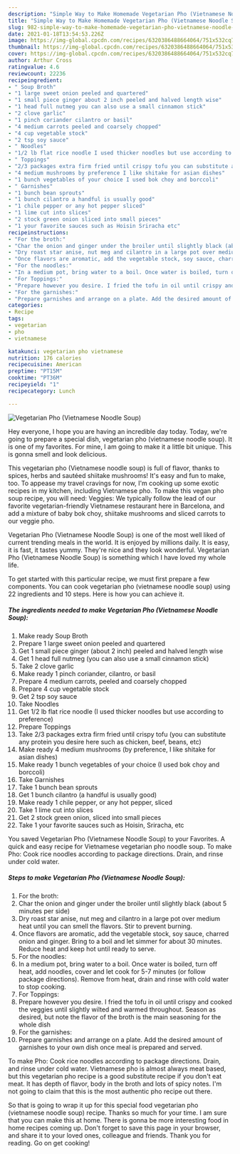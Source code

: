 ```yaml
---
description: "Simple Way to Make Homemade Vegetarian Pho (Vietnamese Noodle Soup)"
title: "Simple Way to Make Homemade Vegetarian Pho (Vietnamese Noodle Soup)"
slug: 982-simple-way-to-make-homemade-vegetarian-pho-vietnamese-noodle-soup
date: 2021-01-18T13:54:53.226Z
image: https://img-global.cpcdn.com/recipes/6320386488664064/751x532cq70/vegetarian-pho-vietnamese-noodle-soup-recipe-main-photo.jpg
thumbnail: https://img-global.cpcdn.com/recipes/6320386488664064/751x532cq70/vegetarian-pho-vietnamese-noodle-soup-recipe-main-photo.jpg
cover: https://img-global.cpcdn.com/recipes/6320386488664064/751x532cq70/vegetarian-pho-vietnamese-noodle-soup-recipe-main-photo.jpg
author: Arthur Cross
ratingvalue: 4.6
reviewcount: 22236
recipeingredient:
- " Soup Broth"
- "1 large sweet onion peeled and quartered"
- "1 small piece ginger about 2 inch peeled and halved length wise"
- "1 head full nutmeg you can also use a small cinnamon stick"
- "2 clove garlic"
- "1 pinch coriander cilantro or basil"
- "4 medium carrots peeled and coarsely chopped"
- "4 cup vegetable stock"
- "2 tsp soy sauce"
- " Noodles"
- "1/2 lb flat rice noodle I used thicker noodles but use according to preference"
- " Toppings"
- "2/3 packages extra firm fried until crispy tofu you can substitute any protein you desire here such as chicken beef beans etc"
- "4 medium mushrooms by preference I like shitake for asian dishes"
- "1 bunch vegetables of your choice I used bok choy and borccoli"
- " Garnishes"
- "1 bunch bean sprouts"
- "1 bunch cilantro a handful is usually good"
- "1 chile pepper or any hot pepper sliced"
- "1 lime cut into slices"
- "2 stock green onion sliced into small pieces"
- "1 your favorite sauces such as Hoisin Sriracha etc"
recipeinstructions:
- "For the broth:"
- "Char the onion and ginger under the broiler until slightly black (about 5 minutes per side)"
- "Dry roast star anise, nut meg and cilantro in a large pot over medium heat until you can smell the flavors. Stir to prevent burning."
- "Once flavors are aromatic, add the vegetable stock, soy sauce, charred onion and ginger. Bring to a boil and let simmer for about 30 minutes. Reduce heat and keep hot until ready to serve."
- "For the noodles:"
- "In a medium pot, bring water to a boil. Once water is boiled, turn off heat, add noodles, cover and let cook for 5-7 minutes (or follow package directions). Remove from heat, drain and rinse with cold water to stop cooking."
- "For Toppings:"
- "Prepare however you desire. I fried the tofu in oil until crispy and cooked the veggies until slightly wilted and warmed throughout. Season as desired, but note the flavor of the broth is the main seasoning for the whole dish"
- "For the garnishes:"
- "Prepare garnishes and arrange on a plate. Add the desired amount of garnishes to your own dish once meal is prepared and served."
categories:
- Recipe
tags:
- vegetarian
- pho
- vietnamese

katakunci: vegetarian pho vietnamese 
nutrition: 176 calories
recipecuisine: American
preptime: "PT15M"
cooktime: "PT36M"
recipeyield: "1"
recipecategory: Lunch

---
```



![Vegetarian Pho (Vietnamese Noodle Soup)](https://img-global.cpcdn.com/recipes/6320386488664064/751x532cq70/vegetarian-pho-vietnamese-noodle-soup-recipe-main-photo.jpg)

Hey everyone, I hope you are having an incredible day today. Today, we're going to prepare a special dish, vegetarian pho (vietnamese noodle soup). It is one of my favorites. For mine, I am going to make it a little bit unique. This is gonna smell and look delicious.

This vegetarian pho (Vietnamese noodle soup) is full of flavor, thanks to spices, herbs and sautéed shiitake mushrooms! It&#39;s easy and fun to make, too. To appease my travel cravings for now, I&#39;m cooking up some exotic recipes in my kitchen, including Vietnamese pho. To make this vegan pho soup recipe, you will need: Veggies: We typically follow the lead of our favorite vegetarian-friendly Vietnamese restaurant here in Barcelona, and add a mixture of baby bok choy, shiitake mushrooms and sliced carrots to our veggie pho.

Vegetarian Pho (Vietnamese Noodle Soup) is one of the most well liked of current trending meals in the world. It is enjoyed by millions daily. It is easy, it is fast, it tastes yummy. They're nice and they look wonderful. Vegetarian Pho (Vietnamese Noodle Soup) is something which I have loved my whole life.


To get started with this particular recipe, we must first prepare a few components. You can cook vegetarian pho (vietnamese noodle soup) using 22 ingredients and 10 steps. Here is how you can achieve it.

<!--inarticleads1-->

##### The ingredients needed to make Vegetarian Pho (Vietnamese Noodle Soup):

1. Make ready  Soup Broth
1. Prepare 1 large sweet onion peeled and quartered
1. Get 1 small piece ginger (about 2 inch) peeled and halved length wise
1. Get 1 head full nutmeg (you can also use a small cinnamon stick)
1. Take 2 clove garlic
1. Make ready 1 pinch coriander, cilantro, or basil
1. Prepare 4 medium carrots, peeled and coarsely chopped
1. Prepare 4 cup vegetable stock
1. Get 2 tsp soy sauce
1. Take  Noodles
1. Get 1/2 lb flat rice noodle (I used thicker noodles but use according to preference)
1. Prepare  Toppings
1. Take 2/3 packages extra firm fried until crispy tofu (you can substitute any protein you desire here such as chicken, beef, beans, etc)
1. Make ready 4 medium mushrooms (by preference, I like shitake for asian dishes)
1. Make ready 1 bunch vegetables of your choice (I used bok choy and borccoli)
1. Take  Garnishes
1. Take 1 bunch bean sprouts
1. Get 1 bunch cilantro (a handful is usually good)
1. Make ready 1 chile pepper, or any hot pepper, sliced
1. Take 1 lime cut into slices
1. Get 2 stock green onion, sliced into small pieces
1. Take 1 your favorite sauces such as Hoisin, Sriracha, etc


You saved Vegetarian Pho (Vietnamese Noodle Soup) to your Favorites. A quick and easy recipe for Vietnamese vegetarian pho noodle soup. To make Pho: Cook rice noodles according to package directions. Drain, and rinse under cold water. 

<!--inarticleads2-->

##### Steps to make Vegetarian Pho (Vietnamese Noodle Soup):

1. For the broth:
1. Char the onion and ginger under the broiler until slightly black (about 5 minutes per side)
1. Dry roast star anise, nut meg and cilantro in a large pot over medium heat until you can smell the flavors. Stir to prevent burning.
1. Once flavors are aromatic, add the vegetable stock, soy sauce, charred onion and ginger. Bring to a boil and let simmer for about 30 minutes. Reduce heat and keep hot until ready to serve.
1. For the noodles:
1. In a medium pot, bring water to a boil. Once water is boiled, turn off heat, add noodles, cover and let cook for 5-7 minutes (or follow package directions). Remove from heat, drain and rinse with cold water to stop cooking.
1. For Toppings:
1. Prepare however you desire. I fried the tofu in oil until crispy and cooked the veggies until slightly wilted and warmed throughout. Season as desired, but note the flavor of the broth is the main seasoning for the whole dish
1. For the garnishes:
1. Prepare garnishes and arrange on a plate. Add the desired amount of garnishes to your own dish once meal is prepared and served.


To make Pho: Cook rice noodles according to package directions. Drain, and rinse under cold water. Vietnamese pho is almost always meat based, but this vegetarian pho recipe is a good substitute recipe if you don&#39;t eat meat. It has depth of flavor, body in the broth and lots of spicy notes. I&#39;m not going to claim that this is the most authentic pho recipe out there. 

So that is going to wrap it up for this special food vegetarian pho (vietnamese noodle soup) recipe. Thanks so much for your time. I am sure that you can make this at home. There is gonna be more interesting food in home recipes coming up. Don't forget to save this page in your browser, and share it to your loved ones, colleague and friends. Thank you for reading. Go on get cooking!
